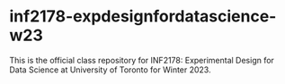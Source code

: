 # inf2178-expdesignfordatascience-w23
This is the official class repository for INF2178: Experimental Design for Data Science at University of Toronto for Winter 2023.
